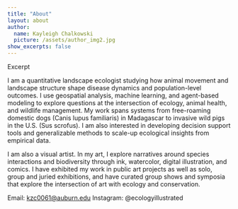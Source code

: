 ```yaml
---
title: "About"
layout: about
author:
  name: Kayleigh Chalkowski
  picture: /assets/author_img2.jpg
show_excerpts: false
---
```


Excerpt

I am a quantitative landscape ecologist studying how animal movement and landscape structure shape disease dynamics and population-level outcomes. I use geospatial analysis, machine learning, and agent-based modeling to explore questions at the intersection of ecology, animal health, and wildlife management. My work spans systems from free-roaming domestic dogs (Canis lupus familiaris) in Madagascar to invasive wild pigs in the U.S. (Sus scrofus). I am also interested in developing decision support tools and generalizable methods to scale-up ecological insights from empirical data.    

I am also a visual artist. In my art, I explore narratives around species interactions and biodiversity through ink, watercolor, digital illustration, and comics. I have exhibited my work in public art projects as well as solo, group and juried exhibitions, and have curated group shows and symposia that explore the intersection of art with ecology and conservation. 

Email: kzc0061@auburn.edu
Instagram: @ecologyillustrated

